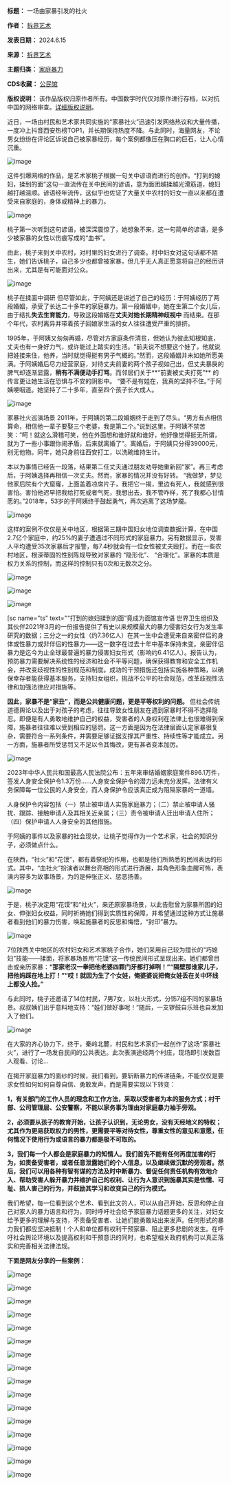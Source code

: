

**标题：** 一场由家暴引发的社火  

**作者：** [拆界艺术](https://chinadigitaltimes.net/space/拆界艺术)  

**发表日期：** 2024.6.15  

**来源：** [拆界艺术](https://web.archive.org/web/https://mp.weixin.qq.com/s/ObwSxhOOsVJpyzj1zCUuTg)  

**主题归类：** [家庭暴力](https://chinadigitaltimes.net/space/家庭暴力)  

**CDS收藏：** [公民馆](https://chinadigitaltimes.net/space/%E5%85%AC%E6%B0%91%E9%A6%86)  

**版权说明：** 该作品版权归原作者所有。中国数字时代仅对原作进行存档，以对抗中国的网络审查。[详细版权说明](https://chinadigitaltimes.net/chinese/copyright)。


近日，一场由村民和艺术家共同实施的“家暴社火”迅速引发网络热议和大量传播，一度冲上抖音西安热榜TOP1，并长期保持热度不降。与此同时，海量网友，不论男女纷纷在评论区诉说自己被家暴经历，每个案例都像压在胸口的巨石，让人心情沉重。


![image](https://chinadigitaltimes.net/chinese/files/2024/06/post-708983-666f39a90eeac.)


这件引爆网络的作品，是艺术家桃子根据一句关中谚语而进行的创作。“打到的媳妇，揉到的面”这句一直流传在关中民间的谚语，意为面团越揉越光滑筋道，媳妇越打越温顺。谚语经年流传，这似乎也佐证了大量关中农村的妇女一直以来都在遭受来自家庭的，身体或精神上的暴力。


![image](https://chinadigitaltimes.net/chinese/files/2024/06/post-708983-666f39a91724a.)


桃子第一次听到这句谚语，被深深震惊了，她想象不来，这一句简单的谚语，是多少被家暴的女性以伤痕写成的“血书”。


由此，桃子来到关中农村，对村里的妇女进行了调查。村中妇女对这句话都不陌生，她们告诉桃子，自己多少也都曾被家暴，但几乎无人真正愿意将自己的经历讲出来，尤其是有可能面对公众。


![image](https://chinadigitaltimes.net/chinese/files/2024/06/post-708983-666f39a91fece.)


桃子在揉面中调研
但尽管如此，于阿姨还是讲述了自己的经历：于阿姨经历了两段婚姻，承受了长达二十多年的家庭暴力。第一段婚姻中，她在生第二个女儿后，由于结扎**失去生育能力**，导致这段婚姻在**丈夫对她长期精神歧视中** 而结束。在那个年代，农村离异并带着孩子回娘家生活的女人往往遭受严重的排挤。


1995年，于阿姨又匆匆再婚，尽管对方家庭条件清贫，但她认为彼此知根知底，丈夫也有一身好力气，或许能过上踏实的生活。“前夫说不想要这个娃了，他就说把娃接来住，他养，当时就觉得挺有男子气概的。”然而，这段婚姻并未如她所愿美满。于阿姨婚后尽力经营家庭，对待丈夫前妻的两个孩子视如己出，但丈夫暴戾的脾气却逐渐显露，**稍有不满便动手打骂**。而邻居们关于**“前妻被丈夫打死”** 的传言更让她生活在恐惧与不安的阴影中。 “要不是有娃在，我真的坚持不住。”于阿姨哽咽道。她坚持了二十多年，直至四个孩子长大成人。


![image](https://chinadigitaltimes.net/chinese/files/2024/06/post-708983-666f39a92893a.)


家暴社火巡演场景
2011年，于阿姨的第二段婚姻终于走到了尽头。“男方有点相信算命，相信他一辈子要娶三个老婆，我是第二个。”说到这里，于阿姨不禁苦笑：“呵！就这么滑稽可笑，他在外面想和谁好就和谁好，他好像觉得挺无所谓，就为了一些小事跟你闹矛盾，后来就离婚了”。离婚后，于阿姨只分得39000元，别无他物。同年，她只身前往西安打工，以洗碗维持生计。


本以为事情已经告一段落，结果第二任丈夫通过朋友劝导她重新回“家”。再三考虑后，于阿姨选择再相信一次丈夫。然而，家暴的情况并没有好转。 “我做梦，梦见他家后院有个大窟窿，上面盖着凉席片子，我把它一揭，里边有死人，我就感到很害怕。害怕他迟早把我给打死或者气死，我想出去，我不管咋样，死了我都心甘情愿的。”2018年，53岁的于阿姨终于鼓起勇气，再次逃离了这场梦魇。


![image](https://chinadigitaltimes.net/chinese/files/2024/06/post-708983-666f39a92faa2.)


这样的案例不仅仅是关中地区，根据第三期中国妇女地位调查数据计算，在中国2.7亿个家庭中，约25%的妻子遭遇过不同形式的家庭暴力。另有数据显示，受害人平均遭受35次家暴后才报警，每7.4秒就会有一位女性被丈夫殴打。而在一些农村地区，根深蒂固的性别陈规导致对家暴的 “隐形化”、 “合理化”。家暴的本质是权力关系的控制，而这样的控制只有0次和无数次之分。


![image](https://chinadigitaltimes.net/chinese/files/2024/06/post-708983-666f39a935f62.)


![image](https://chinadigitaltimes.net/chinese/files/2024/06/post-708983-666f39a93d832.)


![image](https://chinadigitaltimes.net/chinese/files/2024/06/post-708983-666f39a945497.)


[sc name="ts" text="“打到的媳妇揉到的面”竟成为面馆宣传语
世界卫生组织及其伙伴2021年3月的一份报告提供了有史以来规模最大的暴力侵害妇女行为发生率研究的数据；三分之一的女性（约7.36亿人）在其一生中会遭受来自亲密伴侣的身体或性暴力或非伴侣的性暴力——这一数字在过去十年中基本保持未变。亲密伴侣暴力是迄今为止全球最普遍的暴力侵害妇女形式（影响约6.41亿人）。报告认为，预防暴力需要解决系统性的经济和社会不平等问题，确保获得教育和安全工作机会，并改变歧视性的性别规范和制度。成功的干预措施还包括实施各种策略，以确保幸存者能获得基本服务，支持妇女组织，挑战不公平的社会规范，改革歧视性法律和加强法律应对措施等。


**因此，家暴不是“家丑”，而是公共健康问题，更是平等权利的问题。** 但社会传统道德舆论以及出于对孩子的考虑，往往导致女性朋友在遇到家暴时不得不选择隐忍。即便是有人勇敢地维护自己的权益，受害者的人身权利在法律上也很难得到保障，施暴者往往难以受到相应的惩罚。这一方面是因为在法律层面认定家暴很复杂，需要符合一系列条件，并需要足够证据支撑其严重性、持续性等才能成立。另一方面，施暴者所受惩罚又不足以令其悔改，更有甚者变本加厉。


![image](https://chinadigitaltimes.net/chinese/files/2024/06/post-708983-666f39a94e109.)


2023年中华人民共和国最高人民法院公布：五年来审结婚姻家庭案件896.1万件，签发人身安全保护令1.3万份……人身安全保护令的潜力远未充分发挥。法律有义务保障每一位公民的人身安全，而人身保护令应该真正成为阻隔家暴的一道墙。


人身保护令内容包括（一）禁止被申请人实施家庭暴力；（二）禁止被申请人骚扰、跟踪、接触申请人及其相关近亲属；（三）责令被申请人迁出申请人住所；（四）保护申请人人身安全的其他措施。


于阿姨的事件以及家暴的社会现状，让桃子觉得作为一个艺术家，社会的知识分子，必须做点什么。


在陕西，“社火”和“花馍”，都有着祭祀的作用，也都是他们所熟悉的民间表达的形式。其中，“血社火”扮演者以舞台亮相的形式进行游展，其角色形象血腥可怖，表演内容多为故事场景，为的是伸张正义、惩恶扬善。


![image](https://chinadigitaltimes.net/chinese/files/2024/06/post-708983-666f39a963948.png)


于是，桃子决定用“花馍”和“社火”，来还原家暴场景，以此告慰曾为家暴所困的妇女、伸张妇女权益，同时祈祷她们得到实质性的保障，并希望通过这种方式让施暴者看到他们的暴力伤害，唤起施暴者的反思和悔悟，“封印”暴力。


![image](https://chinadigitaltimes.net/chinese/files/2024/06/post-708983-666f39a96e8cd.)


7位陕西关中地区的农村妇女和艺术家桃子合作，她们采用自己较为擅长的“巧媳妇”技能——揉面，将家暴场景用“花馍”这一传统民间形式呈现出来。她们都曾目击或亲历家暴：**“那家老汉一拳把他老婆四颗门牙都打掉咧！”“隔壁那谁家儿子，把他妈踩在地上打！”“哎！就因为生了个女娃，俺婆婆说把俺女娃丢在关中环线上都没人捡。”** 


与此同时，桃子还邀请了14位村民，7男7女，以社火形式，分饰7组不同的家暴场景。叔叔姨们出乎意料地支持：“娃们做好事呢！”随后，一支锣鼓自乐班也自发加入了他们。


![image](https://chinadigitaltimes.net/chinese/files/2024/06/post-708983-666f39a977329.)


在大家的齐心协力下，终于，秦岭北麓，村民和艺术家们一起创作了这场“家暴社火”，进行了一场发自民间的公共表达。此次表演途经两个村庄，现场即引发数百人观看、讨论…


在揭开家庭暴力的面纱的时候，我们看到，要斩断暴力的传递链条，不能仅仅是要求女性如何如何自尊自信、勇敢发声，而是需要实现以下转变：


**1，有关部门的工作人员的理念和工作方法，采取以受害者为本的服务方式；村干部、公司管理层、公安警察，不能以家务事为理由对家庭暴力袖手旁观。** 


**2，必须要从孩子的教育开始，让孩子认识到，无论男女，没有天经地义的特权；尤其作为更易获取权力的男性，更需要平等对待女性，尊重女性的意见和意愿，任何情况下使用行为或语言的暴力都是极不可取的。** 


**3，我们每一个人都会是家庭暴力的知情人。我们首先不能有任何再度加害的行为，如责备受害者，或者任意泄露她们的个人信息，以及继续做沉默的旁观者。然后，我们可以用各种有智有谋的方法及时中断暴力、督促任何责任机构有效地介入、帮助受害人躲开暴力并维护自己的权利、让行为人意识到施暴其实是怯懦、可耻、损人害己的行为，并鼓励其学习和改变自己的行为模式。** 


我们希望，每一位看到这个艺术、看到此文的人，可以从自己开始，反思和停止自己对家人的暴力语言和行为，同时呼吁社会给予家庭暴力话题更多的关注，对妇女给予更多的理解与支持，不责备受害者、让她们能勇敢站出来发声。任何形式的暴力我们都应坚决抵制！个人和单位都有权利干预家暴、阻止更多悲剧的发生。在呼吁社会舆论环境以及提高权利和干预意识的同时，也希望相关政府机构可以真正落实和完善相关法律法规。


**下面是网友分享的一些案例：** 


![image](https://chinadigitaltimes.net/chinese/files/2024/06/post-708983-666f39a981e07.)


![image](https://chinadigitaltimes.net/chinese/files/2024/06/post-708983-666f39a98d7f1.)


![image](https://chinadigitaltimes.net/chinese/files/2024/06/post-708983-666f39a999302.)


![image](https://chinadigitaltimes.net/chinese/files/2024/06/post-708983-666f39a9a3aba.)


![image](https://chinadigitaltimes.net/chinese/files/2024/06/post-708983-666f39a9ae49d.)


![image](https://chinadigitaltimes.net/chinese/files/2024/06/post-708983-666f39a9b87a4.)


![image](https://chinadigitaltimes.net/chinese/files/2024/06/post-708983-666f39a9c3cc7.)


![image](https://chinadigitaltimes.net/chinese/files/2024/06/post-708983-666f39a9cf70f.)


![image](https://chinadigitaltimes.net/chinese/files/2024/06/post-708983-666f39a9d8cda.)


![image](https://chinadigitaltimes.net/chinese/files/2024/06/post-708983-666f39a9e2a55.)


![image](https://chinadigitaltimes.net/chinese/files/2024/06/post-708983-666f39a9ebc0f.)


![image](https://chinadigitaltimes.net/chinese/files/2024/06/post-708983-666f39aa021ce.)


![image](https://chinadigitaltimes.net/chinese/files/2024/06/post-708983-666f39aa0de9b.)


![image](https://chinadigitaltimes.net/chinese/files/2024/06/post-708983-666f39aa160f4.)


![image](https://chinadigitaltimes.net/chinese/files/2024/06/post-708983-666f39aa1fefc.)


![image](https://chinadigitaltimes.net/chinese/files/2024/06/post-708983-666f39aa2892e.)

